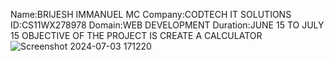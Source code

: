 Name:BRIJESH IMMANUEL MC
Company:CODTECH IT SOLUTIONS 
ID:CS11WX278978 
Domain:WEB DEVELOPMENT
Duration:JUNE 15 TO JULY 15
OBJECTIVE OF THE PROJECT IS CREATE A CALCULATOR
![Screenshot 2024-07-03 171220](https://github.com/brijeshimmanuel/CODTECH-Task-3/assets/145130709/472d4ee6-731f-42b6-b74e-c121b5394ad8)
